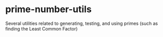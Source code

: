 # prime-number-utils
Several utilities related to generating, testing, and using primes (such as finding the Least Common Factor)

